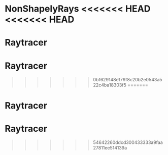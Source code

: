 NonShapelyRays
<<<<<<< HEAD
<<<<<<< HEAD
=======
# Raytracer
# Raytracer
>>>>>>> 0bf629148e179f8c20b2e0543a522c4ba18303f5
=======
# Raytracer
# Raytracer
>>>>>>> 54642260ddcd300433333a9faa27811ee514139a
